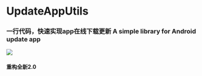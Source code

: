 # UpdateAppUtils
### 一行代码，快速实现app在线下载更新  A simple library for Android update app


[ ![](https://img.shields.io/badge/platform-android-green.svg) ](http://developer.android.com/index.html)

#### 重构全新2.0
